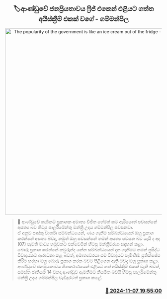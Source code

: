 <p align='center'><b><h2 align='center' title='The popularity of the government is like an ice cream out of the fridge - Gammanpila'>🏷ආණ්ඩුවේ ජනප්‍රියතාවය ෆ්‍රිජ් එකෙන් එළියට ගත්​ත අයිස්ක්‍රීම් එකක් වගේ - ගම්මන්පිල</h2></b></p>
<p align='center'><img src='https://helakuru.sgp1.cdn.digitaloceanspaces.com/esana/images/lib/udaya-gammanpila-yt.jpg' width='600' alt='The popularity of the government is like an ice cream out of the fridge - Gammanpila'></p>

>📝 ආණ්ඩුවේ කැබිනට් ප්‍රකාශක අමාත්‍ය විජිත හේරත් කට ඇරියොත් පවසන්නේ අසත්‍ය බව හිටපු පාර්ලිමේන්තු මන්ත්‍රී උදය ගම්මන්පිල පවසනවා.<br>ඒ අනුව පාස්කු වාර්තා සම්බන්ධයෙන්, ණය ගැනීම සම්බන්ධයෙන් ඔහු ප්‍රකාශ කරන්නේ අසත්‍ය බවද, නමුත් ඔහු පවසන්නේ තමන් අසත්‍ය පවසන බව යැයි ද අද (07) පැවති මාධ්‍ය හමුවකට එක්වෙමින් හිටපු මන්ත්‍රීවරයා සඳහන් කළා.<br>බොරු ප්‍රකාශ කරන්නේ කවුරුන්ද යන්න සම්බන්ධයෙන් දැන ගැනීමට තමන් ප්‍රසිද්ධ විවාදයකට ආරාධනා කළ බවත්, අමාත්‍යවරයා එම විවාදයට පැමිණීම ප්‍රතික්ෂේප කිරීම හරහා ඔහු බොරු ප්‍රකාශ කරන බවට පිළිගෙන ඇති බවද ඔහු ප්‍රකාශ කළා.<br>ආණ්ඩුවේ ජනප්‍රියතාවය ශීතකරණයෙන් එළියට ගත් අයිස්ක්‍රීම් එකක් වැනි බවත්, සමස්ත ජාතියම 14 වනදා ආණ්ඩුව ඇමතීමට නියමිත බවයි හිටපු පාර්ලිමේන්තු මන්ත්‍රී උදය ගම්මන්පිල වැඩිදුරටත් ප්‍රකාශ කළේ. <br>

<h3 align='right'><a href='https://www.helakuru.lk/esana/p/104846/'>📅 2024-11-07 19:55:00</a></h3>
